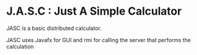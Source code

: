 # J.A.S.C : Just A Simple Calculator

JASC is a basic distributed calculator.


JASC uses Javafx for GUI and rmi for calling the server that performs the calculation


